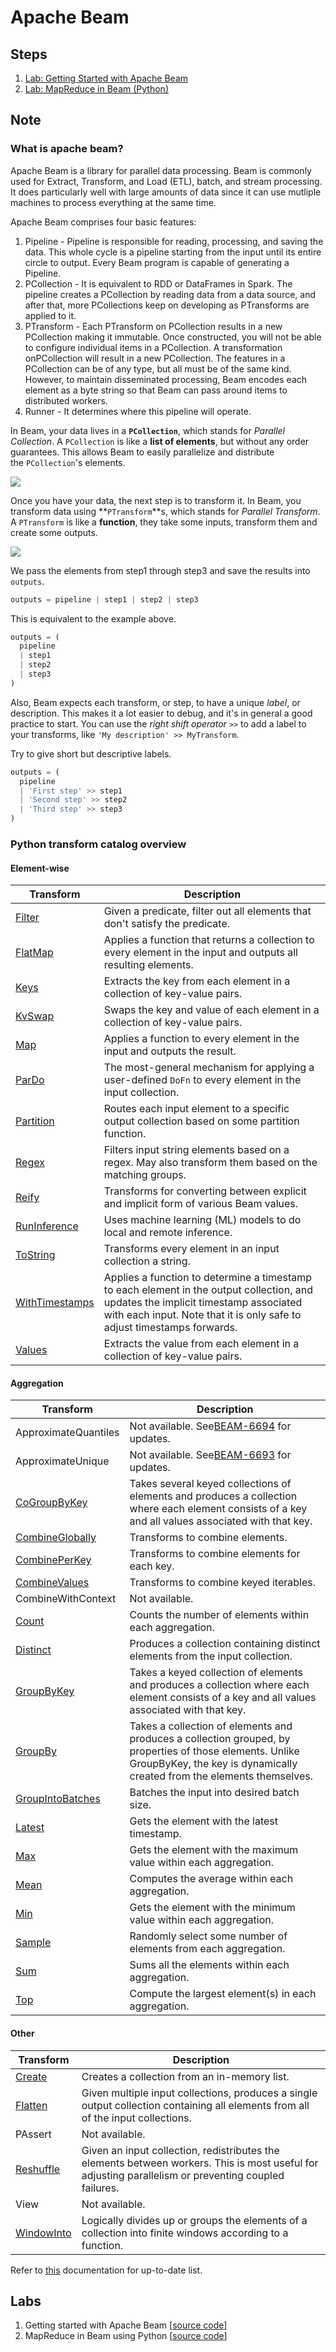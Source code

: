 # Apache Beam

## Steps

1. [Lab: Getting Started with Apache Beam](./getting-started/)
2. [Lab: MapReduce in Beam (Python)](./lab-gcp-beam-mapreduce.md)

## Note

### What is apache beam?

Apache Beam is a library for parallel data processing. Beam is commonly used for Extract, Transform, and Load (ETL), batch, and stream processing. It does particularly well with large amounts of data since it can use mutliple machines to process everything at the same time.

Apache Beam comprises four basic features:

1. Pipeline - Pipeline is responsible for reading, processing, and saving the data. This whole cycle is a pipeline starting from the input until its entire circle to output. Every Beam program is capable of generating a Pipeline.
2. PCollection - It is equivalent to RDD or DataFrames in Spark. The pipeline creates a PCollection by reading data from a data source, and after that, more PCollections keep on developing as PTransforms are applied to it.
3. PTransform - Each PTransform on PCollection results in a new PCollection making it immutable. Once constructed, you will not be able to configure individual items in a PCollection. A transformation onPCollection will result in a new PCollection. The features in a PCollection can be of any type, but all must be of the same kind. However, to maintain disseminated processing, Beam encodes each element as a byte string so that Beam can pass around items to distributed workers.
4. Runner - It determines where this pipeline will operate.

In Beam, your data lives in a **`PCollection`**, which stands for *Parallel Collection*. A `PCollection` is like a **list of elements**, but without any order guarantees. This allows Beam to easily parallelize and distribute the `PCollection`'s elements.

![](https://user-images.githubusercontent.com/62965911/214567888-83bb1b64-45dd-41fb-b1bf-ba59abf8ed08.png)

Once you have your data, the next step is to transform it. In Beam, you transform data using **`PTransform`**s, which stands for *Parallel Transform*. A `PTransform` is like a **function**, they take some inputs, transform them and create some outputs.

![](https://user-images.githubusercontent.com/62965911/214567899-4f8efbd8-2cc2-49b4-906f-dbc9045fc02e.png)

We pass the elements from step1 through step3 and save the results into `outputs`.

```py
outputs = pipeline | step1 | step2 | step3
```

This is equivalent to the example above.

```py
outputs = (
  pipeline
  | step1
  | step2
  | step3
)
```

Also, Beam expects each transform, or step, to have a unique *label*, or description. This makes it a lot easier to debug, and it's in general a good practice to start. You can use the *right shift operator* `>>` to add a label to your transforms, like `'My description' >> MyTransform`.

Try to give short but descriptive labels.

```py
outputs = (
  pipeline
  | 'First step' >> step1
  | 'Second step' >> step2
  | 'Third step' >> step3
)
```

### Python transform catalog overview

#### Element-wise

| Transform                                                                                         | Description                                                                                                                                                                                                   |
| ------------------------------------------------------------------------------------------------- | ------------------------------------------------------------------------------------------------------------------------------------------------------------------------------------------------------------- |
| [Filter](https://beam.apache.org/documentation/transforms/python/elementwise/filter)                 | Given a predicate, filter out all elements that don't satisfy the predicate.                                                                                                                                  |
| [FlatMap](https://beam.apache.org/documentation/transforms/python/elementwise/flatmap)               | Applies a function that returns a collection to every element in the input and outputs all resulting elements.                                                                                                |
| [Keys](https://beam.apache.org/documentation/transforms/python/elementwise/keys)                     | Extracts the key from each element in a collection of key-value pairs.                                                                                                                                        |
| [KvSwap](https://beam.apache.org/documentation/transforms/python/elementwise/kvswap)                 | Swaps the key and value of each element in a collection of key-value pairs.                                                                                                                                   |
| [Map](https://beam.apache.org/documentation/transforms/python/elementwise/map)                       | Applies a function to every element in the input and outputs the result.                                                                                                                                      |
| [ParDo](https://beam.apache.org/documentation/transforms/python/elementwise/pardo)                   | The most-general mechanism for applying a user-defined `DoFn` to every element in the input collection.                                                                                                    |
| [Partition](https://beam.apache.org/documentation/transforms/python/elementwise/partition)           | Routes each input element to a specific output collection based on some partition function.                                                                                                                   |
| [Regex](https://beam.apache.org/documentation/transforms/python/elementwise/regex)                   | Filters input string elements based on a regex. May also transform them based on the matching groups.                                                                                                         |
| [Reify](https://beam.apache.org/documentation/transforms/python/elementwise/reify)                   | Transforms for converting between explicit and implicit form of various Beam values.                                                                                                                          |
| [RunInference](https://beam.apache.org/documentation/transforms/python/elementwise/runinference)     | Uses machine learning (ML) models to do local and remote inference.                                                                                                                                           |
| [ToString](https://beam.apache.org/documentation/transforms/python/elementwise/tostring)             | Transforms every element in an input collection a string.                                                                                                                                                     |
| [WithTimestamps](https://beam.apache.org/documentation/transforms/python/elementwise/withtimestamps) | Applies a function to determine a timestamp to each element in the output collection, and updates the implicit timestamp associated with each input. Note that it is only safe to adjust timestamps forwards. |
| [Values](https://beam.apache.org/documentation/transforms/python/elementwise/values)                 | Extracts the value from each element in a collection of key-value pairs.                                                                                                                                      |

#### Aggregation

| Transform                                                                                             | Description                                                                                                                                                                        |
| ----------------------------------------------------------------------------------------------------- | ---------------------------------------------------------------------------------------------------------------------------------------------------------------------------------- |
| ApproximateQuantiles                                                                                  | Not available. See[BEAM-6694](https://issues.apache.org/jira/browse/BEAM-6694) for updates.                                                                                          |
| ApproximateUnique                                                                                     | Not available. See[BEAM-6693](https://issues.apache.org/jira/browse/BEAM-6693) for updates.                                                                                          |
| [CoGroupByKey](https://beam.apache.org/documentation/transforms/python/aggregation/cogroupbykey)         | Takes several keyed collections of elements and produces a collection where each element consists of a key and all values associated with that key.                                |
| [CombineGlobally](https://beam.apache.org/documentation/transforms/python/aggregation/combineglobally)   | Transforms to combine elements.                                                                                                                                                    |
| [CombinePerKey](https://beam.apache.org/documentation/transforms/python/aggregation/combineperkey)       | Transforms to combine elements for each key.                                                                                                                                       |
| [CombineValues](https://beam.apache.org/documentation/transforms/python/aggregation/combinevalues)       | Transforms to combine keyed iterables.                                                                                                                                             |
| CombineWithContext                                                                                    | Not available.                                                                                                                                                                     |
| [Count](https://beam.apache.org/documentation/transforms/python/aggregation/count)                       | Counts the number of elements within each aggregation.                                                                                                                             |
| [Distinct](https://beam.apache.org/documentation/transforms/python/aggregation/distinct)                 | Produces a collection containing distinct elements from the input collection.                                                                                                      |
| [GroupByKey](https://beam.apache.org/documentation/transforms/python/aggregation/groupbykey)             | Takes a keyed collection of elements and produces a collection where each element consists of a key and all values associated with that key.                                       |
| [GroupBy](https://beam.apache.org/documentation/transforms/python/aggregation/groupby)                   | Takes a collection of elements and produces a collection grouped, by properties of those elements. Unlike GroupByKey, the key is dynamically created from the elements themselves. |
| [GroupIntoBatches](https://beam.apache.org/documentation/transforms/python/aggregation/groupintobatches) | Batches the input into desired batch size.                                                                                                                                         |
| [Latest](https://beam.apache.org/documentation/transforms/python/aggregation/latest)                     | Gets the element with the latest timestamp.                                                                                                                                        |
| [Max](https://beam.apache.org/documentation/transforms/python/aggregation/max)                           | Gets the element with the maximum value within each aggregation.                                                                                                                   |
| [Mean](https://beam.apache.org/documentation/transforms/python/aggregation/mean)                         | Computes the average within each aggregation.                                                                                                                                      |
| [Min](https://beam.apache.org/documentation/transforms/python/aggregation/min)                           | Gets the element with the minimum value within each aggregation.                                                                                                                   |
| [Sample](https://beam.apache.org/documentation/transforms/python/aggregation/sample)                     | Randomly select some number of elements from each aggregation.                                                                                                                     |
| [Sum](https://beam.apache.org/documentation/transforms/python/aggregation/sum)                           | Sums all the elements within each aggregation.                                                                                                                                     |
| [Top](https://beam.apache.org/documentation/transforms/python/aggregation/top)                           | Compute the largest element(s) in each aggregation.                                                                                                                                |

#### Other

| Transform                                                                           | Description                                                                                                                                          |
| ----------------------------------------------------------------------------------- | ---------------------------------------------------------------------------------------------------------------------------------------------------- |
| [Create](https://beam.apache.org/documentation/transforms/python/other/create)         | Creates a collection from an in-memory list.                                                                                                         |
| [Flatten](https://beam.apache.org/documentation/transforms/python/other/flatten)       | Given multiple input collections, produces a single output collection containing all elements from all of the input collections.                     |
| PAssert                                                                             | Not available.                                                                                                                                       |
| [Reshuffle](https://beam.apache.org/documentation/transforms/python/other/reshuffle)   | Given an input collection, redistributes the elements between workers. This is most useful for adjusting parallelism or preventing coupled failures. |
| View                                                                                | Not available.                                                                                                                                       |
| [WindowInto](https://beam.apache.org/documentation/transforms/python/other/windowinto) | Logically divides up or groups the elements of a collection into finite windows according to a function.                                             |

Refer to [this](https://beam.apache.org/documentation/transforms/python/overview/) documentation for up-to-date list.

## Labs

1. Getting started with Apache Beam [[source code](03-processing/beam/lab-getting-started-with-beam/)]
2. MapReduce in Beam using Python [[source code](03-processing/beam/lab-gcp-beam-mapreduce/)]
